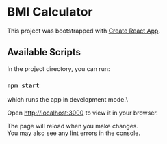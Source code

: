 # BMI Calculator

This project was bootstrapped with [Create React App](https://github.com/facebook/create-react-app).

## Available Scripts

In the project directory, you can run:
### `npm start`
which runs the app in development mode.\\

Open [http://localhost:3000](http://localhost:3000) to view it in your browser.

The page will reload when you make changes.\
You may also see any lint errors in the console.

